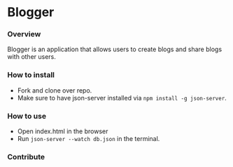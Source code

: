 # Blogger

### Overview
Blogger is an application that allows users to create blogs and share blogs with other users.

### How to install
- Fork and clone over repo. 
- Make sure to have json-server installed via `npm install -g json-server`.

### How to use
- Open index.html in the browser
- Run `json-server --watch db.json` in the terminal.

### Contribute